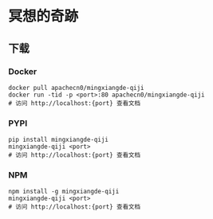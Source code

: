 # 冥想的奇跡

## 下载

### Docker

```
docker pull apachecn0/mingxiangde-qiji
docker run -tid -p <port>:80 apachecn0/mingxiangde-qiji
# 访问 http://localhost:{port} 查看文档
```

### PYPI

```
pip install mingxiangde-qiji
mingxiangde-qiji <port>
# 访问 http://localhost:{port} 查看文档
```

### NPM

```
npm install -g mingxiangde-qiji
mingxiangde-qiji <port>
# 访问 http://localhost:{port} 查看文档
```